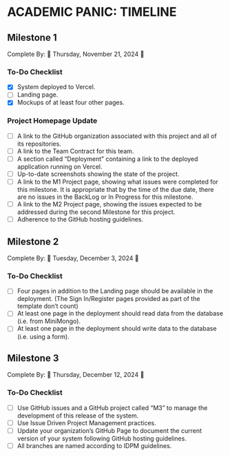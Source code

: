 # ACADEMIC PANIC: TIMELINE

## Milestone 1
Complete By: 🚨 Thursday, November 21, 2024 🚨
### To-Do Checklist
- [x] System deployed to Vercel.
- [ ] Landing page.
- [x] Mockups of at least four other pages.

### Project Homepage Update
- [ ] A link to the GitHub organization associated with this project and all of its repositories.
- [ ] A link to the Team Contract for this team.
- [ ] A section called “Deployment” containing a link to the deployed application running on Vercel.
- [ ] Up-to-date screenshots showing the state of the project.
- [ ] A link to the M1 Project page, showing what issues were completed for this milestone. It is appropriate that by the time of the due date, there are no issues in the BackLog or In Progress for this milestone.
- [ ] A link to the M2 Project page, showing the issues expected to be addressed during the second Milestone for this project.
- [ ] Adherence to the GitHub hosting guidelines.

## Milestone 2
Complete By: 🚨 Tuesday, December 3, 2024 🚨
### To-Do Checklist
- [ ] Four pages in addition to the Landing page should be available in the deployment. (The Sign In/Register pages provided as part of the template don’t count)
- [ ] At least one page in the deployment should read data from the database (i.e. from MiniMongo).
- [ ] At least one page in the deployment should write data to the database (i.e. using a form).

## Milestone 3
Complete By: 🚨 Thursday, December 12, 2024 🚨
### To-Do Checklist
- [ ] Use GitHub issues and a GitHub project called “M3” to manage the development of this release of the system.
- [ ] Use Issue Driven Project Management practices.
- [ ] Update your organization’s GitHub Page to document the current version of your system following GitHub hosting guidelines.
- [ ] All branches are named according to IDPM guidelines.
